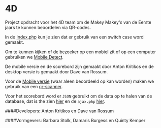 # 4D
Project opdracht voor het 4D team om de Makey Makey's van de Eerste jaars te kunnen beoordelen via QR-codes.

In de [Index.php](https://github.com/ivorkill/4D/blob/master/index.php) kun je zien dat er gebruik van een switch case word gemaakt.

Om te kunnen kijken of de bezoeker op een mobiel zit of op een computer gebruiken we [Mobile Detect](https://github.com/ivorkill/4D/blob/master/Mobile_Detect.php).

De mobile versie en de scorebord zijn gemaakt door Anton Kritikos en de desktop versie is gemaakt door Dave van Rossum.


Voor de [Mobile versie](https://github.com/ivorkill/4D/tree/master/Mobile-views) (waar aleen beoordeeld op kan worden) maken we gebruik van een [qr-scanner](https://github.com/ivorkill/4D/blob/master/Mobile-views/js/webcodecamjs.js).


Voor het scorebord word er `JSON` gebruikt om de data op te halen van de database, dat is the zien [hier](https://github.com/ivorkill/4D/blob/master/views/scoreboard.html) en de `ajax.php` [hier](https://github.com/ivorkill/4D/blob/master/models/ajax.php).


####Developers:  Anton Kritikos en Dave van Rossum

####Vormgevers: Barbara Stolk, Damaris Burgess en Quinty Kemper
